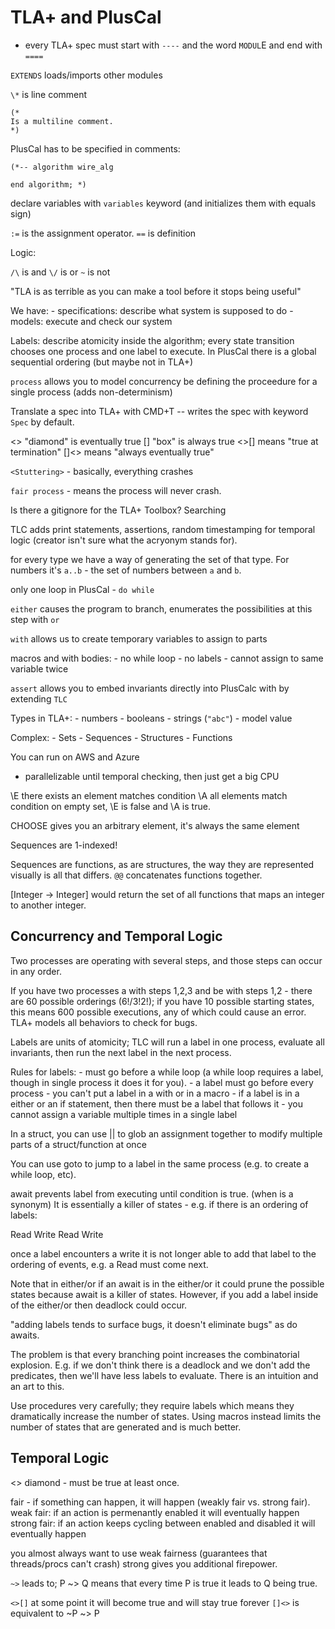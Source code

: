 # TLA+ and PlusCal

- every TLA+ spec must start with `----` and the word `MODUL`E and end with `====` 

`EXTENDS` loads/imports other modules


`\*` is line comment 

```
(* 
Is a multiline comment. 
*)
```

PlusCal has to be specified in comments:

```
(*-- algorithm wire_alg

end algorithm; *)
```

declare variables with `variables` keyword (and initializes them with equals sign) 

`:=` is the assignment operator. 
`==` is definition

Logic:

`/\` is and 
`\/` is or 
`~` is not 

"TLA is as terrible as you can make a tool before it stops being useful" 

We have:
    - specifications: describe what system is supposed to do 
    - models: execute and check our system

Labels: describe atomicity inside the algorithm; every state transition chooses one process and one label to execute. 
In PlusCal there is a global sequential ordering (but maybe not in TLA+) 

`process` allows you to model concurrency be defining the proceedure for a single process (adds non-determinism) 

Translate a spec into TLA+ with CMD+T -- writes the spec with keyword `Spec` by default.

<> "diamond" is eventually true 
[] "box" is always true 
<>[] means "true at termination"
[]<> means "always eventually true" 


`<Stuttering>` - basically, everything crashes 

`fair process` - means the process will never crash. 

Is there a gitignore for the TLA+ Toolbox? Searching


TLC adds print statements, assertions, random timestamping for temporal logic (creator isn't sure what the acryonym stands for). 

for every type we have a way of generating the set of that type. For numbers it's `a..b` - the set of numbers between `a` and `b`. 

only one loop in PlusCal - `do while` 

`either` causes the program to branch, enumerates the possibilities at this step with `or`

`with` allows us to create temporary variables to assign to parts

macros and with bodies:
    - no while loop 
    - no labels 
    - cannot assign to same variable twice 

`assert` allows you to embed invariants directly into PlusCalc with by extending `TLC` 

Types in TLA+:
    - numbers 
    - booleans 
    - strings (`"abc"`)
    - model value 

Complex:
    - Sets 
    - Sequences 
    - Structures 
    - Functions 


You can run on AWS and Azure 

- parallelizable until temporal checking, then just get a big CPU


\E there exists an element matches condition 
\A all elements match condition 
on empty set, \E is false and \A is true. 

CHOOSE gives you an arbitrary element, it's always the same element 

Sequences are 1-indexed! 

Sequences are functions, as are structures, the way they are represented visually is all that differs. 
`@@` concatenates functions together. 

[Integer -> Integer] would return the set of all functions that maps an integer to another integer. 

## Concurrency and Temporal Logic 

Two processes are operating with several steps, and those steps can occur in any order. 

If you have two processes a with steps 1,2,3 and be with steps 1,2 - there are 60 possible orderings (6!/3!2!); if you have 10 possible starting states, this means 600 possible executions, any of which could cause an error. TLA+ models all behaviors to check for bugs. 

Labels are units of atomicity; TLC will run a label in one process, evaluate all invariants, then run the next label in the next process. 

Rules for labels:
    - must go before a while loop (a while loop requires a label, though in single process it does it for you). 
    - a label must go before every process 
    - you can't put a label in a with or in a macro 
    - if a label is in a either or an if statement, then there must be a label that follows it 
    - you cannot assign a variable multiple times in a single label 

 In a struct, you can use || to glob an assignment together to modify multiple parts of a struct/function at once

 You can use goto to jump to a label in the same process (e.g. to create a while loop, etc). 

 await prevents label from executing until condition is true. (when is a synonym) 
 It is essentially a killer of states - e.g. if there is an ordering of labels:

 Read Write Read Write 

 once a label encounters a write it is not longer able to add that label to the ordering of events, e.g. a Read must come next. 

 Note that in either/or if an await is in the either/or it could prune the possible states because await is a killer of states. However, if you add a label inside of the either/or then deadlock could occur. 

 "adding labels tends to surface bugs, it doesn't eliminate bugs" as do awaits. 

 The problem is that every branching point increases the combinatorial explosion. E.g. if we don't think there is a deadlock and we don't add the predicates, then we'll have less labels to evaluate. There is an intuition and an art to this. 

 Use procedures very carefully; they require labels which means they dramatically increase the number of states. Using macros instead limits the number of states that are generated and is much better. 

## Temporal Logic 

<> diamond - must be true at least once. 

fair - if something can happen, it will happen (weakly fair vs. strong fair). 
    weak fair: if an action is permenantly enabled it will eventually happen 
    strong fair: if an action keeps cycling between enabled and disabled it will eventually happen 

you almost always want to use weak fairness (guarantees that threads/procs can't crash) strong gives you additional firepower. 

`~>` leads to; P ~> Q means that every time P is true it leads to Q being true. 

`<>[]` at some point it will become true and will stay true forever
`[]<>` is equivalent to ~P ~> P
